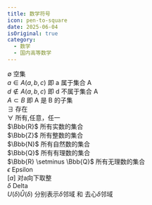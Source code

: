 ```yaml
---
title: 数学符号
icon: pen-to-square
date: 2025-06-04
isOriginal: true
category:
  - 数学
  - 国内高等数学
---
```


<!-- more -->

$\emptyset$ 空集  
$a \in A(a, b , c)$ 即 a 属于集合 A  
$d \notin A(a, b , c)$ 即 d 不属于集合 A  
$A \subset B$ 即 A 是 B 的子集  
$\exists$ 存在  
$\forall$ 所有,任意，任一  
$\Bbb{R}$ 所有实数的集合  
$\Bbb{Z}$ 所有整数的集合  
$\Bbb{N}$ 所有自然数的集合  
$\Bbb{Q}$ 所有有理数的集合  
$\Bbb{R} \setminus \Bbb{Q}$ 所有无理数的集合  
$\epsilon$ Epsilon  
$[a]$ 对a向下取整  
$\delta$ Delta  
$U(\delta)\mathring{U}(\delta)$ 分别表示$\delta$邻域 和 去心$\delta$邻域 

